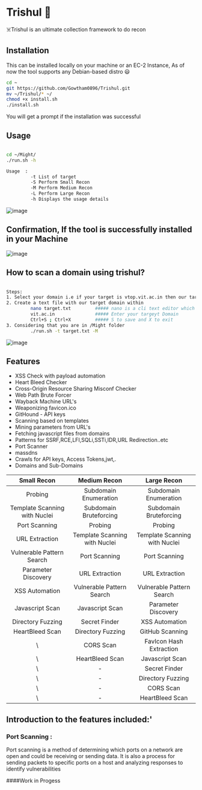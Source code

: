 # Trishul 🔱 

☠️Trishul is an ultimate collection framework to do recon

## Installation

This can be installed locally on your machine or an EC-2 Instance, As of now the tool supports any Debian-based distro 😃

```bash
cd ~
git https://github.com/Gowtham0896/Trishul.git
mv ~/Trishul/* ~/
chmod +x install.sh
./install.sh

```
You will get a prompt if the installation was successful


## Usage

```bash

cd ~/Might/
./run.sh -h

Usage  :
         -t	List of target
         -S	Perform Small Recon
         -M	Perform Medium Recon
         -L	Perform Large Recon
         -h	Displays the usage details

```
![image](https://user-images.githubusercontent.com/89718282/131238848-682a98ca-14a4-466a-a002-3bfde5d7e705.png)


## Confirmation, If the tool is successfully installed in your Machine
![image](https://user-images.githubusercontent.com/89718282/131238725-6f6effc9-01bf-4b3e-878c-78ae9bba49d4.png)

## How to scan a domain using trishul?

```bash

Steps:
1. Select your domain i.e if your target is vtop.vit.ac.in then our target domain will be vit.ac.in
2. Create a text file with our target domain within
         nano target.txt         ##### nano is a cli text editor which creates and openes a file named "target.txt"
         vit.ac.in               ##### Enter your targeyt Domain
         Ctrl+S ; Ctrl+X         ##### S to save and X to exit
3. Considering that you are in /Might folder
         ./run.sh -t target.txt -M


```
![image](https://user-images.githubusercontent.com/89718282/131238836-a5057613-1cfd-49a1-9feb-cc1b04b97f60.png)



## Features
* XSS Check with payload automation
* Heart Bleed Checker
* Cross-Origin Resource Sharing Misconf Checker
* Web Path Brute Forcer
* Wayback Machine URL's
* Weaponizing favicon.ico
* GitHound - API keys
* Scanning based on templates
* Mining parameters from URL's
* Fetching javascript files from domains
* Patterns for SSRF,RCE,LFI,SQLi,SSTi,IDR,URL Redirection..etc 
* Port Scanner
* massdns
* Crawls for API keys, Access Tokens,jwt,.
* Domains and Sub-Domains


Small Recon | Medium Recon | Large Recon
| :---: | :---: | :---:
Probing  | Subdomain Enumeration | Subdomain Enumeration
Template Scanning with Nuclei  | Subdomain Bruteforcing | Subdomain Bruteforcing
Port Scanning  | Probing | Probing
URL Extraction  | Template Scanning with Nuclei | Template Scanning with Nuclei
Vulnerable Pattern Search  | Port Scanning | Port Scanning
Parameter Discovery  | URL Extraction | URL Extraction
XSS Automation  | Vulnerable Pattern Search | Vulnerable Pattern Search
Javascript Scan  | Javascript Scan | Parameter Discovery
Directory Fuzzing  | Secret Finder | XSS Automation
HeartBleed Scan  | Directory Fuzzing | GitHub Scanning
 \ |CORS Scan |  FavIcon Hash Extraction
\  | HeartBleed Scan | Javascript Scan
 \  | - | Secret Finder
 \  | - | Directory Fuzzing
 \  | - | CORS Scan
 \  | - | HeartBleed Scan

 ## Introduction to the features included:'
 ### Port Scanning	:
Port scanning is a method of determining which ports on a network are open and could be receiving or sending data. It is also a process for sending packets to specific ports on a host and analyzing responses to identify vulnerabilities
 
####Work in Progess

